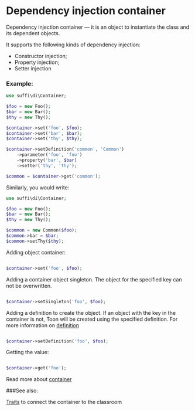 Dependency injection container
================================

Dependency injection container — it is an object to instantiate the class and its dependent objects.

It supports the following kinds of dependency injection:

* Constructor injection;
* Property injection;
* Setter injection

### Example:

```php
use suffi\di\Container;

$foo = new Foo();
$bar = new Bar();
$thy = new Thy();

$container->set('foo', $foo);
$container->set('bar', $bar);
$container->set('thy', $thy);

$container->setDefinition('common', 'Common')
    ->parameter('foo', 'foo')
    ->property('bar', $bar)
    ->setter('thy', 'thy');

$common = $container->get('common');
```

Similarly, you would write:

```php
use suffi\di\Container;

$foo = new Foo();
$bar = new Bar();
$thy = new Thy();

$common = new Common($foo);
$common->bar = $bar;
$common->setThy($thy);

```

Adding object container:
```php

$container->set('foo', $foo);

```

Adding a container object singleton. The object for the specified key can not be overwritten.
```php

$container->setSingleton('foo', $foo);

```

Adding a definition to create the object. If an object with the key in the container is not, Toon will be created using the specified definition. For more information on [definition](docs/en/definition.md)
```php

$container->setDefinition('foo', $foo);

```

Getting the value:
```php

$container->get('foo');

```

Read more about [container](docs/en/container.md)

###See also:

[Traits](docs/en/containerTrait.md) to connect the container to the classroom